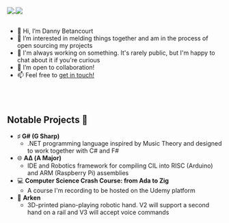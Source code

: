 <a href="">
  <img align="center" src="https://github-readme-stats.vercel.app/api?username=ArkenV&theme=github_dark&hide=contribs&show_icons=true" />
</a>
<a href="">
  <img align="center" src="https://github-readme-stats.vercel.app/api/top-langs/?username=ArkenV&theme=github_dark&layout=compact" />
</a>

<br />
<br />

- 👋 Hi, I’m Danny Betancourt
- 👀 I’m interested in melding things together and am in the process of open sourcing my projects
- 🌱 I'm always working on something. It's rarely public, but I'm happy to chat about it if you're curious
- 💞️ I’m open to collaboration!
- 📫 Feel free to [get in touch!](https://linqapp.com/dannybetancourt)

<br/>
<br/>

## Notable Projects 🚧
* ♯ **G# (G Sharp)**
  * .NET programming language inspired by Music Theory and designed to work together with C# and F#
* 🌐 **AΔ (A Major)**
  * IDE and Robotics framework for compiling CIL into RISC (Arduino) and ARM (Raspberry Pi) assemblies
* 💻 **Computer Science Crash Course: from Ada to Zig**
  * A course I'm recording to be hosted on the Udemy platform
* 🤖 **Arken**
  * 3D-printed piano-playing robotic hand. V2 will support a second hand on a rail and V3 will accept voice commands
